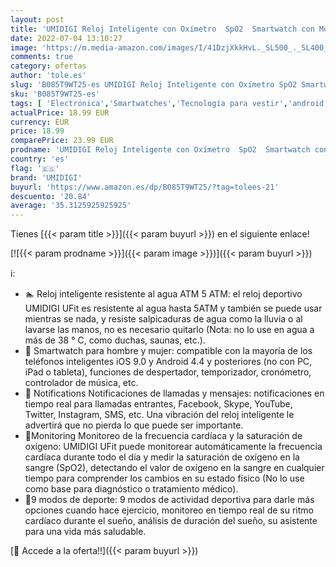 ```yaml
---
layout: post
title: 'UMIDIGI Reloj Inteligente con Oxímetro  SpO2  Smartwatch con Monitoreo de Frecuencia Cardíaca para Hombre Reloj Deportivo para Mujer Rastreador de Ejercicios Monitor de Sueño para iPhone Android'
date: 2022-07-04 13:10:27
image: 'https://m.media-amazon.com/images/I/41DzjXkkHvL._SL500_._SL400_.jpg'
comments: true
category: ofertas
author: 'tole.es'
slug: 'B085T9WT25-es UMIDIGI Reloj Inteligente con Oxímetro SpO2 Smartwatch con...'
sku: 'B085T9WT25-es'
tags: [ 'Electrónica','Smartwatches','Tecnología para vestir','android','umidigi','🇪🇸', ]
actualPrice: 18.99 EUR
currency: EUR
price: 18.99
comparePrice: 23.99 EUR
prodname: 'UMIDIGI Reloj Inteligente con Oxímetro  SpO2  Smartwatch con Monitoreo de Frecuencia Cardíaca para Hombre Reloj Deportivo para Mujer Rastreador de Ejercicios Monitor de Sueño para iPhone Android'
country: 'es'
flag: '🇪🇸'
brand: 'UMIDIGI'
buyurl: 'https://www.amazon.es/dp/B085T9WT25/?tag=tolees-21'
descuento: '20.84'
average: '35.3125925925925'
---
```


Tienes [{{< param title >}}]({{< param buyurl >}}) en el siguiente enlace!

[![{{< param prodname >}}]({{< param image >}})]({{< param buyurl >}})

ℹ️:

- 🏊‍ Reloj inteligente resistente al agua ATM 5 ATM: el reloj deportivo UMIDIGI UFit es resistente al agua hasta 5ATM y también se puede usar mientras se nada, y resiste salpicaduras de agua como la lluvia o al lavarse las manos, no es necesario quitarlo (Nota: no lo use en agua a más de 38 ° C, como duchas, saunas, etc.).
- 📱 Smartwatch para hombre y mujer: compatible con la mayoría de los teléfonos inteligentes iOS 9.0 y Android 4.4 y posteriores (no con PC, iPad o tableta), funciones de despertador, temporizador, cronómetro, controlador de música, etc.
- 💌 Notifications Notificaciones de llamadas y mensajes: notificaciones en tiempo real para llamadas entrantes, Facebook, Skype, YouTube, Twitter, Instagram, SMS, etc. Una vibración del reloj inteligente le advertirá que no pierda lo que puede ser importante.
- 💖Monitoring Monitoreo de la frecuencia cardíaca y la saturación de oxígeno: UMIDIGI UFit puede monitorear automáticamente la frecuencia cardíaca durante todo el día y medir la saturación de oxígeno en la sangre (SpO2), detectando el valor de oxígeno en la sangre en cualquier tiempo para comprender los cambios en su estado físico (No lo use como base para diagnóstico o tratamiento médico).
- 🌈9 modos de deporte: 9 modos de actividad deportiva para darle más opciones cuando hace ejercicio, monitoreo en tiempo real de su ritmo cardíaco durante el sueño, análisis de duración del sueño, su asistente para una vida más saludable.

[🛒 Accede a la oferta!!]({{< param buyurl >}})
